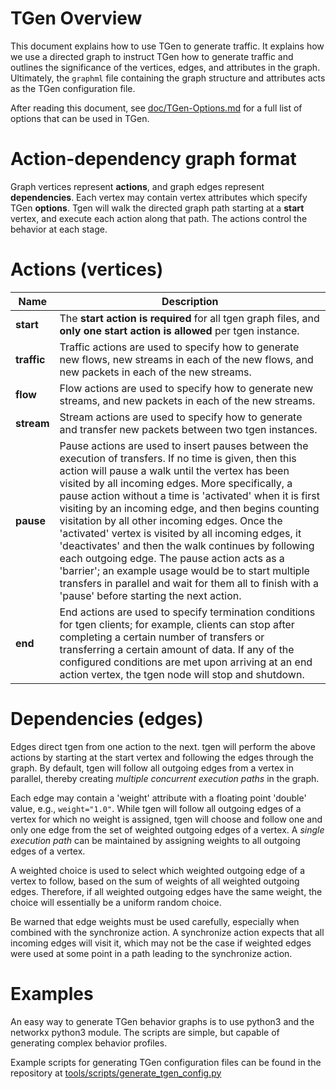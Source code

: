# TGen Overview

This document explains how to use TGen to generate traffic. It explains how we
use a directed graph to instruct TGen how to generate traffic and outlines the
significance of the vertices, edges, and attributes in the graph. Ultimately,
the `graphml` file containing the graph structure and attributes acts as the
TGen configuration file.

After reading this document, see [doc/TGen-Options.md](TGen-Options.md)
for a full list of options that can be used in TGen.

# Action-dependency graph format

Graph vertices represent **actions**, and graph edges represent
**dependencies**. Each vertex may contain vertex attributes which specify TGen
**options**. Tgen will walk the directed graph path starting at a **start**
vertex, and execute each action along that path. The actions control the
behavior at each stage.

# Actions (vertices)

| Name | Description |
|------|-------------|
| **start** | The **start action is required** for all tgen graph files, and **only one start action is allowed** per tgen instance. |
| **traffic** | Traffic actions are used to specify how to generate new flows, new streams in each of the new flows, and new packets in each of the new streams. |
| **flow** | Flow actions are used to specify how to generate new streams, and new packets in each of the new streams. |
| **stream** | Stream actions are used to specify how to generate and transfer new packets between two tgen instances. |
| **pause** | Pause actions are used to insert pauses between the execution of transfers. If no time is given, then this action will pause a walk until the vertex has been visited by all incoming edges. More specifically, a pause action without a time is 'activated' when it is first visiting by an incoming edge, and then begins counting visitation by all other incoming edges. Once the 'activated' vertex is visited by all incoming edges, it 'deactivates' and then the walk continues by following each outgoing edge. The pause action acts as a 'barrier'; an example usage would be to start multiple transfers in parallel and wait for them all to finish with a 'pause' before starting the next action. |
| **end** | End actions are used to specify termination conditions for tgen clients; for example, clients can stop after completing a certain number of transfers or transferring a certain amount of data. If any of the configured conditions are met upon arriving at an end action vertex, the tgen node will stop and shutdown. |

# Dependencies (edges)

Edges direct tgen from one action to the next. tgen will perform the above actions by starting at the start vertex and following the edges through the graph. By default, tgen will follow all outgoing edges from a vertex in parallel, thereby creating _multiple concurrent execution paths_ in the graph.

Each edge may contain a 'weight' attribute with a floating point 'double' value, e.g., `weight="1.0"`. While tgen will follow all outgoing edges of a vertex for which no weight is assigned, tgen will choose and follow one and only one edge from the set of weighted outgoing edges of a vertex. A _single execution path_ can be maintained by assigning weights to all outgoing edges of a vertex.

A weighted choice is used to select which weighted outgoing edge of a vertex to follow, based on the sum of weights of all weighted outgoing edges. Therefore, if all weighted outgoing edges have the same weight, the choice will essentially be a uniform random choice.

Be warned that edge weights must be used carefully, especially when combined with the synchronize action. A synchronize action expects that all incoming edges will visit it, which may not be the case if weighted edges were used at some point in a path leading to the synchronize action.

# Examples

An easy way to generate TGen behavior graphs is to use python3 and the networkx python3 module.
The scripts are simple, but capable of generating complex behavior profiles.

Example scripts for generating TGen configuration files can be found in the
repository at [tools/scripts/generate_tgen_config.py](../tools/scripts/generate_tgen_config.py)
